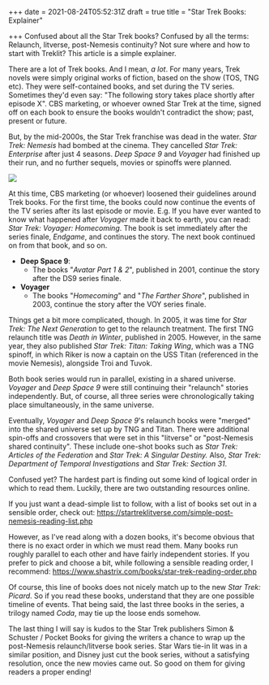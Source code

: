 +++
date = 2021-08-24T05:52:31Z
draft = true
title = "Star Trek Books: Explainer"

+++
Confused about all the Star Trek books? Confused by all the terms: Relaunch, litverse, post-Nemesis continuity? Not sure where and how to start with Treklit? This article is a simple explainer.

<!--more-->

There are a lot of Trek books. And I mean, _a lot_. For many years, Trek novels were simply original works of fiction, based on the show (TOS, TNG etc). They were self-contained books, and set during the TV series. Sometimes they'd even say: "The following story takes place shortly after episode X". CBS marketing, or whoever owned Star Trek at the time, signed off on each book to ensure the books wouldn't contradict the show; past, present or future.

But, by the mid-2000s, the Star Trek franchise was dead in the water. _Star Trek: Nemesis_ had bombed at the cinema. They cancelled _Star Trek: Enterprise_ after just 4 seasons. _Deep Space 9_ and _Voyager_ had finished up their run, and no further sequels, movies or spinoffs were planned.

![](https://www.avidandrew.com/images/star-trek-lit.png)

At this time, CBS marketing (or whoever) loosened their guidelines around Trek books. For the first time, the books could now continue the events of the TV series after its last episode or movie. E.g. If you have ever wanted to know what happened after _Voyager_ made it back to earth, you can read: _Star Trek: Voyager: Homecoming_. The book is set immediately after the series finale, _Endgame_, and continues the story. The next book continued on from that book, and so on.

* **Deep Space 9**:
  * The books "_Avatar Part 1 & 2_", published in 2001, continue the story after the DS9 series finale.
* **Voyager**
  * The books "_Homecoming_" and "_The Farther Shore_", published in 2003, continue the story after the VOY series finale.

Things get a bit more complicated, though. In 2005, it was time for _Star Trek: The Next Generation_ to get to the relaunch treatment. The first TNG relaunch title was _Death in Winter_, published in 2005. However, in the same year, they also published _Star Trek: Titan: Taking Wing_, which was a TNG spinoff, in which Riker is now a captain on the USS Titan (referenced in the movie Nemesis), alongside Troi and Tuvok.

Both book series would run in parallel, existing in a shared universe. _Voyager_ and _Deep Space 9_ were still continuing their "relaunch" stories independently. But, of course, all three series were chronologically taking place simultaneously, in the same universe.

Eventually, _Voyager_ and _Deep Space 9_'s relaunch books were "merged" into the shared universe set up by TNG and Titan. There were additional spin-offs and crossovers that were set in this "litverse" or "post-Nemesis shared continuity". These include one-shot books such as _Star Trek: Articles of the Federation_ and _Star Trek: A Singular Destiny._ Also, _Star Trek: Department of Temporal Investigations_ and _Star Trek: Section 31_.

Confused yet? The hardest part is finding out some kind of logical order in which to read them. Luckily, there are two outstanding resources online.

If you just want a dead-simple list to follow, with a list of books set out in a sensible order, check out: https://startreklitverse.com/simple-post-nemesis-reading-list.php

However, as I've read along with a dozen books, it's become obvious that there is no exact order in which we must read them. Many books run roughly parallel to each other and have fairly independent stories. If you prefer to pick and choose a bit, while following a sensible reading order, I recommend: https://www.shastrix.com/books/star-trek-reading-order.php

Of course, this line of books does not nicely match up to the new _Star Trek: Picard_. So if you read these books, understand that they are one possible timeline of events. That being said, the last three books in the series, a trilogy named _Coda_, may tie up the loose ends somehow.

The last thing I will say is kudos to the Star Trek publishers Simon & Schuster / Pocket Books for giving the writers a chance to wrap up the post-Nemesis relaunch/litverse book series. Star Wars tie-in lit was in a similar position, and Disney just cut the book series, without a satisfying resolution, once the new movies came out. So good on them for giving readers a proper ending!